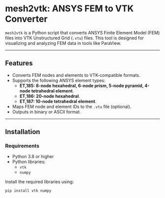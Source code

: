 # **mesh2vtk: ANSYS FEM to VTK Converter**

`mesh2vtk` is a Python script that converts ANSYS Finite Element Model (FEM) files into VTK Unstructured Grid (`.vtu`) files. This tool is designed for visualizing and analyzing FEM data in tools like ParaView.

---

## **Features**
- Converts FEM nodes and elements to VTK-compatible formats.
- Supports the following ANSYS element types:
  - **ET,185: 8-node hexahedral, 6-node prism, 5-node pyramid, 4-node tetrahedral element**.
  - **ET,186: 20-node hexahedral**.
  - **ET,187: 10-node tetrahedral element**.
- Maps FEM node and element IDs to the `.vtu` file (optional).
- Outputs in binary or ASCII format.

---

## **Installation**

### **Requirements**
- Python 3.8 or higher
- Python libraries:
  - `vtk`
  - `numpy`

Install the required libraries using:

```bash
pip install vtk numpy
